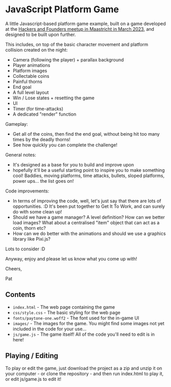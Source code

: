 # JavaScript Platform Game
A little Javascript-based platform game example, built on a game developed at the [Hackers and Founders meetup in Maastricht in March 2023](https://www.meetup.com/euregiotechmeetup/events/291512515/), and designed to be built upon further.

This includes, on top of the basic character movement and platform collision created on the night:

- Camera (following the player) + parallax background
- Player animations
- Platform images
- Collectable coins
- Painful thorns
- End goal
- A full level layout
- Win / Lose states + resetting the game
- UI
- Timer (for time-attacks)
- A dedicated "render" function

Gameplay:
- Get all of the coins, then find the end goal, without being hit too many times by the deadly thorns!
- See how quickly you can complete the challenge!

General notes:
- It's designed as a base for you to build and improve upon 
- hopefully it'll be a useful starting point to inspire you to make something cool! Baddies, moving platforms, time attacks, bullets, sloped platforms, power ups... the list goes on!

Code improvements:
- In terms of improving the code, well, let's just say that there are lots of opportunities. :D It's been put together to Get It To Work, and can surely do with some clean up!
- Should we have a game manager? A level definition? How can we better load images? What about a centralised "item" object that can act as a coin, thorn etc?
- How can we do better with the animations and should we use a graphics library like Pixi.js?

Lots to consider :D

Anyway, enjoy and please let us know what you come up with!

Cheers,

Pat

## Contents
* `index.html` - The web page containing the game
* `css/style.css` - The basic styling for the web page
* `fonts/paytone-one.woff2` - The font used for the in-game UI
* `images/` - The images for the game. You might find some images not yet included in the code for your use...
* `js/game.js` - The game itself! All of the code you'll need to edit is in here!

## Playing / Editing
To play or edit the game, just download the project as a zip and unzip it on your computer - or clone the repository - and then run index.html to play it, or edit js/game.js to edit it!